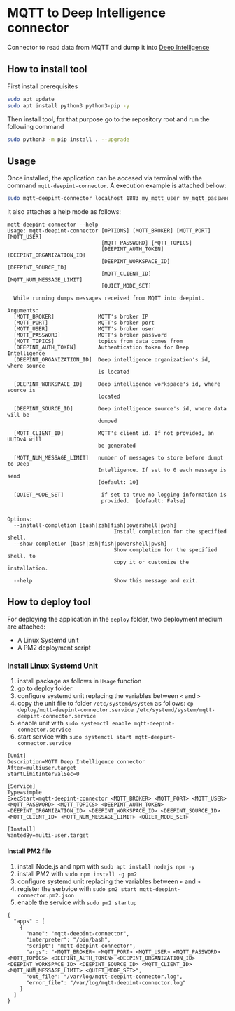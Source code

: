 # MQTT to Deep Intelligence connector

Connector to read data from MQTT and dump it into [Deep Intelligence](https://deepint.net/)

## How to install tool

First install prerequisites
```bash
sudo apt update
sudo apt install python3 python3-pip -y
```
Then install tool, for that purpose go to the repository root and run the following command

```bash
sudo python3 -m pip install . --upgrade
```

## Usage

Once installed, the application can be accesed via terminal with the command `mqtt-deepint-connector`. A execution example is attached bellow:
```bash
sudo mqtt-deepint-connector localhost 1883 my_mqtt_user my_mqtt_password my_mqtt_channel1,mymqtt_channel2,my_mqtt_channel2 9CGcK2E3kStQD48eZNC09nkvj571hzVQFz-266zogxEb1kLHMEd1_1fQCRFrrimlRoizinLVv2r5peOWnHw65g 0000014729441860-c02e07b1-9dfcdc46-d0bh1467 0000017b8236f33d-ce2f5dba-bf4x21a4-34eb0562 00000a7c3b912f45-7118g293-aefb1518-71b2g442 example-id 0 FALSE
```

It also attaches a help mode as follows:
```
mqtt-deepint-connector --help
Usage: mqtt-deepint-connector [OPTIONS] [MQTT_BROKER] [MQTT_PORT] [MQTT_USER]
                              [MQTT_PASSWORD] [MQTT_TOPICS]
                              [DEEPINT_AUTH_TOKEN] [DEEPINT_ORGANIZATION_ID]
                              [DEEPINT_WORKSPACE_ID] [DEEPINT_SOURCE_ID]
                              [MQTT_CLIENT_ID] [MQTT_NUM_MESSAGE_LIMIT]
                              [QUIET_MODE_SET]

  While running dumps messages received from MQTT into deepint.

Arguments:
  [MQTT_BROKER]              MQTT's broker IP
  [MQTT_PORT]                MQTT's broker port
  [MQTT_USER]                MQTT's broker user
  [MQTT_PASSWORD]            MQTT's broker password
  [MQTT_TOPICS]              topics from data comes from
  [DEEPINT_AUTH_TOKEN]       Authentication token for Deep Intelligence
  [DEEPINT_ORGANIZATION_ID]  Deep intelligence organization's id, where source
                             is located

  [DEEPINT_WORKSPACE_ID]     Deep intelligence workspace's id, where source is
                             located

  [DEEPINT_SOURCE_ID]        Deep intelligence source's id, where data will be
                             dumped

  [MQTT_CLIENT_ID]           MQTT's client id. If not provided, an UUIDv4 will
                             be generated

  [MQTT_NUM_MESSAGE_LIMIT]   number of messages to store before dumpt to Deep
                             Intelligence. If set to 0 each message is send
                             [default: 10]

  [QUIET_MODE_SET]            if set to true no logging information is
                              provided.  [default: False]


Options:
  --install-completion [bash|zsh|fish|powershell|pwsh]
                                  Install completion for the specified shell.
  --show-completion [bash|zsh|fish|powershell|pwsh]
                                  Show completion for the specified shell, to
                                  copy it or customize the installation.

  --help                          Show this message and exit.
```

## How to deploy tool

For deploying the application in the `deploy` folder, two deployment medium are attached:
- A Linux Systemd unit
- A PM2 deployment script

### Install Linux Systemd Unit

1. install package as follows in `Usage` function
2. go to deploy folder
3. configure systemd unit replacing the variables between `<` and `>`
4. copy the unit file to folder `/etc/systemd/system` as follows: `cp deploy/mqtt-deepint-connector.service /etc/systemd/system/mqtt-deepint-connector.service`
5. enable unit with `sudo systemctl enable mqtt-deepint-connector.service`
6. start service with `sudo systemctl start mqtt-deepint-connector.service`

```
[Unit] 
Description=MQTT Deep Intelligence connector
After=multiuser.target
StartLimitIntervalSec=0 
 
[Service] 
Type=simple
ExecStart=mqtt-deepint-connector <MQTT_BROKER> <MQTT_PORT> <MQTT_USER> <MQTT_PASSWORD> <MQTT_TOPICS> <DEEPINT_AUTH_TOKEN> <DEEPINT_ORGANIZATION_ID> <DEEPINT_WORKSPACE_ID> <DEEPINT_SOURCE_ID> <MQTT_CLIENT_ID> <MQTT_NUM_MESSAGE_LIMIT> <QUIET_MODE_SET> 
 
[Install] 
WantedBy=multi-user.target
```

#### Install PM2 file

1. install Node.js and npm with `sudo apt install nodejs npm -y`
2. install PM2 with `sudo npm install -g pm2`
3. configure systemd unit replacing the variables between `<` and `>`
4. register the serbvice with `sudo pm2 start mqtt-deepint-connector.pm2.json`
5. enable the service with `sudo pm2 startup`

```
{
  "apps" : [
    {
      "name": "mqtt-deepint-connector",
      "interpreter": "/bin/bash",
      "script": "mqtt-deepint-connector",
      "args": "<MQTT_BROKER> <MQTT_PORT> <MQTT_USER> <MQTT_PASSWORD> <MQTT_TOPICS> <DEEPINT_AUTH_TOKEN> <DEEPINT_ORGANIZATION_ID> <DEEPINT_WORKSPACE_ID> <DEEPINT_SOURCE_ID> <MQTT_CLIENT_ID> <MQTT_NUM_MESSAGE_LIMIT> <QUIET_MODE_SET>",
      "out_file": "/var/log/mqtt-deepint-connector.log",
      "error_file": "/var/log/mqtt-deepint-connector.log"
    }
  ]
}
```
